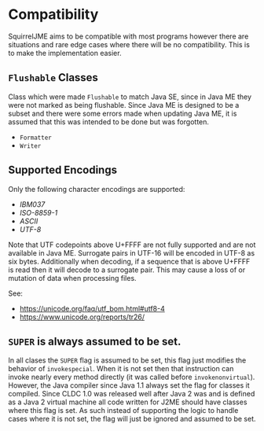 # Compatibility

SquirrelJME aims to be compatible with most programs however there are
situations and rare edge cases where there will be no compatibility. This is
to make the implementation easier.

## `Flushable` Classes

Class which were made `Flushable` to match Java SE, since in Java ME they
were not marked as being flushable. Since Java ME is designed to be a subset
and there were some errors made when updating Java ME, it is assumed that
this was intended to be done but was forgotten.

   * `Formatter`
   * `Writer`

## Supported Encodings

Only the following character encodings are supported:

 * _IBM037_
 * _ISO-8859-1_
 * _ASCII_
 * _UTF-8_

Note that UTF codepoints above U+FFFF are not fully supported and are not
available in Java ME. Surrogate pairs in UTF-16 will be encoded in UTF-8 as
six bytes. Additionally when decoding, if a sequence that is above U+FFFF is
read then it will decode to a surrogate pair. This may cause a loss of or
mutation of data when processing files.

See:

 * <https://unicode.org/faq/utf_bom.html#utf8-4>
 * <https://www.unicode.org/reports/tr26/>

## `SUPER` is always assumed to be set.

In all clases the `SUPER` flag is assumed to be set, this flag just modifies
the behavior of `invokespecial`. When it is not set then that instruction
can invoke nearly every method directly (it was called before
`invokenonvirtual`). However, the Java compiler since Java 1.1 always set
the flag for classes it compiled. Since CLDC 1.0 was released well after
Java 2 was and is defined as a Java 2 virtual machine all code written for
J2ME should have classes where this flag is set. As such instead of
supporting the logic to handle cases where it is not set, the flag will just
be ignored and assumed to be set.

